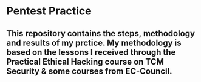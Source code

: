 # Pentest Practice
## This repository contains the steps, methodology and results of my prctice. My methodology is based on the lessons I received through the Practical Ethical Hacking course on TCM Security & some courses from EC-Council.
